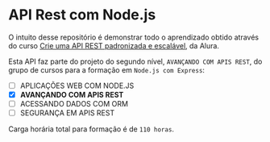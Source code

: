 # API Rest com Node.js

O intuito desse repositório é demonstrar todo o aprendizado obtido através do curso [Crie uma API REST padronizada e escalável](https://cursos.alura.com.br/course/nodejs-api-rest-padronizada-escalavel/), da Alura.

Esta API faz parte do projeto do segundo nível, `AVANÇANDO COM APIS REST`, do grupo de cursos para a formação em `Node.js com Express`:

- [ ] APLICAÇÕES WEB COM NODE.JS
- [x] **AVANÇANDO COM APIS REST**
- [ ] ACESSANDO DADOS COM ORM
- [ ] SEGURANÇA EM APIS REST

Carga horária total para formação é de `110 horas`.
